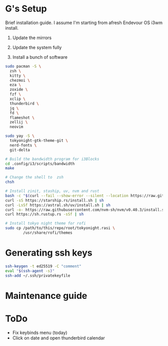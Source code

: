 # G's Setup

Brief installation guide. I assume I'm starting from afresh Endevour OS i3wm install.

1. Update the mirrors
2. Update the system fully

3. Install a bunch of software
```bash
sudo pacman -S \
  zsh \
  kitty \
  chezmoi \
  eza \
  zoxide \
  fzf \
  xclip \
  thunderbird \
  jq \
  fd \
  flameshot \
  zellij \
  neovim

sudo yay -S \
  tokyonight-gtk-theme-git \
  nerd-fonts \
  git-delta

# Build the bandwidth program for i3Blocks
cd .config/i3/scripts/bandwidth
make

# Change the shell to  zsh
chsh

# Install zinit, staship, uv, nvm and rust
bash -c "$(curl --fail --show-error --silent --location https://raw.githubusercontent.com/zdharma-continuum/zinit/HEAD/scripts/install.sh)"
curl -sS https://starship.rs/install.sh | sh
curl -LsSf https://astral.sh/uv/install.sh | sh
curl -o- https://raw.githubusercontent.com/nvm-sh/nvm/v0.40.3/install.sh | bash
curl https://sh.rustup.rs -sSf | sh

# Install tokyo night theme for rofi
sudo cp /path/to/this/repo/root/tokyonight.rasi \
        /usr/share/rofi/themes
```

# Generating ssh keys
```bash
ssh-keygen -t ed25519 -C "comment"
eval "$(ssh-agent -s)"
ssh-add ~/.ssh/privatekeyfile
```
# Maintenance guide

# ToDo
- Fix keybinds menu (today)
- Click on date and open thunderbird calendar

